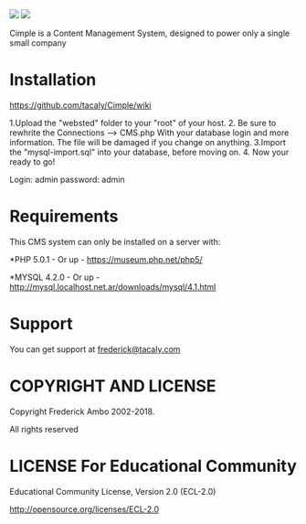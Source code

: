 <img src="http://gazunga.net/in/thumbs/cimplelogo.png" border="0">
<a href="https://codeclimate.com/github/Gazunga/Cimple"><img src="https://codeclimate.com/github/Gazunga/Cimple.png" /></a>

Cimple is a Content Management System, designed to power only a single small company


Installation
===
https://github.com/tacaly/Cimple/wiki

1.Upload the "websted" folder to your "root" of your host.
2. Be sure to rewhrite the Connections --> CMS.php With your database login and more information.
The file will be damaged if you change on anything.
3.Import the "mysql-import.sql" into your database, before moving on.
4. Now your ready to go!

Login: admin password: admin

Requirements
===
This CMS system can only be installed on a server with:

*PHP 5.0.1 - Or up -
https://museum.php.net/php5/

*MYSQL 4.2.0 - Or up -
http://mysql.localhost.net.ar/downloads/mysql/4.1.html

Support
=

You can get support at frederick@tacaly.com

COPYRIGHT AND LICENSE
=
Copyright Frederick Ambo 2002-2018.

All rights reserved

LICENSE For Educational Community
=

Educational Community License, Version 2.0 (ECL-2.0)

http://opensource.org/licenses/ECL-2.0
